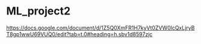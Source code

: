 # ML_project2
https://docs.google.com/document/d/1Z5Q0XmFR1H7kyVt0ZVW0lcQxLjryBT8gp1wwU69VUQ0/edit?tab=t.0#heading=h.sbv1d8597zjc
